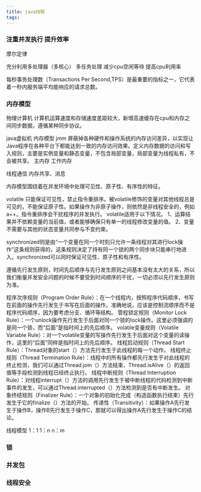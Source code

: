 ```yaml
---
title: java线程
tags:
---
```



### 注重并发执行 提升效率

摩尔定律

充分利用多处理器（多核心）  多任务处理 减少cpu空闲等待 提高cpu利用率

每秒事务处理数（Transactions Per Second,TPS）是最重要的指标之一，它代表着一秒内服务端平均能响应的请求总数。


### 内存模型

物理计算机 计算机运算速度和存储速度差距较大，新增高速缓存在cpu和内存之间同步数据，遵循某种同步协议。

java虚拟机 
内存模型  jmm 屏蔽掉各种硬件和操作系统的内存访问差异，以实现让Java程序在各种平台下都能达到一致的内存访问效果。定义内存数据的访问和写入规则，主要是实例变量和静态变量，不包含局部变量，局部变量为线程私有，不会被共享。
主内存
工作内存


线程通信
内存共享、消息


内存模型围绕着在并发环境中处理可见性、原子性、有序性的特征。

volatile 只能保证可见性，禁止指令重排序。被volatile修饰的变量对其他线程总是可见的，不能保证原子性。如果操作为非原子操作，则依然是非线程安全的，例如a++。指令重排序会干扰程序的并发执行。
volatile适用于以下情况。
1、运算结果并不依赖变量的当前值，或者能够确保只有单一的线程修改变量的值。
2、变量不需要与其他的状态变量共同参与不变约束。

synchronized则是由“一个变量在同一个时刻只允许一条线程对其进行lock操作”这条规则获得的，这条规则决定了持有同一个锁的两个同步块只能串行地进入。synchronized可以同时保证可见性、原子性和有序性。


遵循先行发生原则，时间先后顺序与先行发生原则之间基本没有太大的关系，所以我们衡量并发安全问题的时候不要受到时间顺序的干扰，一切必须以先行发生原则为准。

程序次序规则（Program Order Rule）：在一个线程内，按照程序代码顺序，书写在前面的操作先行发生于书写在后面的操作。准确地说，应该是控制流顺序而不是程序代码顺序，因为要考虑分支、循环等结构。
管程锁定规则（Monitor Lock Rule）：一个unlock操作先行发生于后面对同一个锁的lock操作。这里必须强调的是同一个锁，而“后面”是指时间上的先后顺序。
volatile变量规则（Volatile Variable Rule）：对一个volatile变量的写操作先行发生于后面对这个变量的读操作，这里的“后面”同样是指时间上的先后顺序。
线程启动规则（Thread Start Rule）：Thread对象的start（）方法先行发生于此线程的每一个动作。
线程终止规则（Thread Termination Rule）：线程中的所有操作都先行发生于对此线程的终止检测，我们可以通过Thread.join（）方法结束、Thread.isAlive（）的返回值等手段检测到线程已经终止执行。
线程中断规则（Thread Interruption Rule）：对线程interrupt（）方法的调用先行发生于被中断线程的代码检测到中断事件的发生，可以通过Thread.interrupted（）方法检测到是否有中断发生。
对象终结规则（Finalizer Rule）：一个对象的初始化完成（构造函数执行结束）先行发生于它的finalize（）方法的开始。
传递性（Transitivity）：如果操作A先行发生于操作B，操作B先行发生于操作C，那就可以得出操作A先行发生于操作C的结论。


线程模型
1：1
1：n
n：m

###  锁


### 并发包


### 线程安全




